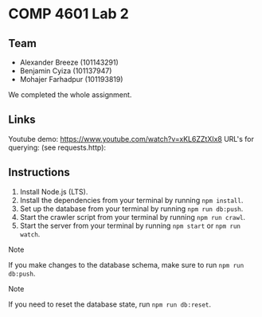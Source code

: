 # COMP 4601 Lab 2

## Team

- Alexander Breeze (101143291)
- Benjamin Cyiza (101137947)
- Mohajer Farhadpur (101193819)

We completed the whole assignment.


## Links
Youtube demo: https://www.youtube.com/watch?v=xKL6ZZtXIx8
URL's for querying: (see requests.http):

## Instructions

1. Install Node.js (LTS).
2. Install the dependencies from your terminal by running `npm install`.
3. Set up the database from your terminal by running `npm run db:push`.
4. Start the crawler script from your terminal by running `npm run crawl`.
5. Start the server from your terminal by running `npm start` or `npm run watch`.

> [!NOTE]
> If you make changes to the database schema, make sure to run `npm run db:push`.

> [!NOTE]
> If you need to reset the database state, run `npm run db:reset`.

